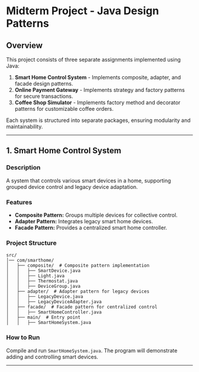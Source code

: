 # Midterm Project - Java Design Patterns

## Overview
This project consists of three separate assignments implemented using Java:
1. **Smart Home Control System** - Implements composite, adapter, and facade design patterns.
2. **Online Payment Gateway** - Implements strategy and factory patterns for secure transactions.
3. **Coffee Shop Simulator** - Implements factory method and decorator patterns for customizable coffee orders.

Each system is structured into separate packages, ensuring modularity and maintainability.

---

## 1. Smart Home Control System
### Description
A system that controls various smart devices in a home, supporting grouped device control and legacy device adaptation.

### Features
- **Composite Pattern:** Groups multiple devices for collective control.
- **Adapter Pattern:** Integrates legacy smart home devices.
- **Facade Pattern:** Provides a centralized smart home controller.

### Project Structure
```
src/
│── com/smarthome/
│   ├── composite/  # Composite pattern implementation
│   │   ├── SmartDevice.java
│   │   ├── Light.java
│   │   ├── Thermostat.java
│   │   ├── DeviceGroup.java
│   ├── adapter/  # Adapter pattern for legacy devices
│   │   ├── LegacyDevice.java
│   │   ├── LegacyDeviceAdapter.java
│   ├── facade/  # Facade pattern for centralized control
│   │   ├── SmartHomeController.java
│   ├── main/  # Entry point
│   │   ├── SmartHomeSystem.java
```

### How to Run
Compile and run `SmartHomeSystem.java`. The program will demonstrate adding and controlling smart devices.

---


